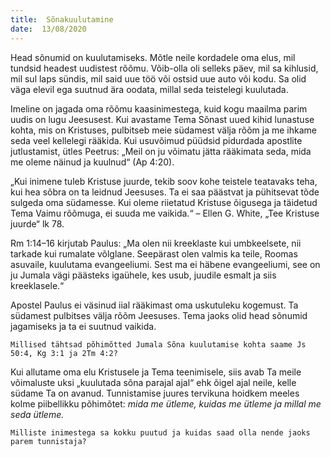 ```yaml
---
title:  Sõnakuulutamine
date:  13/08/2020
---
```


Head sõnumid on kuulutamiseks. Mõtle neile kordadele oma elus, mil tundsid headest uudistest rõõmu. Võib-olla oli selleks päev, mil sa kihlusid, mil sul laps sündis, mil said uue töö või ostsid uue auto või kodu. Sa olid väga elevil ega suutnud ära oodata, millal seda teistelegi kuulutada.

Imeline on jagada oma rõõmu kaasinimestega, kuid kogu maailma parim uudis on lugu Jeesusest. Kui avastame Tema Sõnast uued kihid lunastuse kohta, mis on Kristuses, pulbitseb meie südamest välja rõõm ja me ihkame seda veel kellelegi rääkida. Kui usuvõimud püüdsid pidurdada apostlite jutlustamist, ütles Peetrus: „Meil on ju võimatu jätta rääkimata seda, mida me oleme näinud ja kuulnud“ (Ap 4:20).

„Kui inimene tuleb Kristuse juurde, tekib soov kohe teistele teatavaks teha, kui hea sõbra on ta leidnud Jeesuses. Ta ei saa päästvat ja pühitsevat tõde sulgeda oma südamesse. Kui oleme riietatud Kristuse õigusega ja täidetud Tema Vaimu rõõmuga, ei suuda me vaikida.“ – Ellen G. White, „Tee Kristuse juurde“ lk 78.

Rm 1:14–16 kirjutab Paulus: „Ma olen nii kreeklaste kui umbkeelsete, nii tarkade kui rumalate võlglane. Seepärast olen valmis ka teile, Roomas asuvaile, kuulutama evangeeliumi. Sest ma ei häbene evangeeliumi, see on ju Jumala vägi päästeks igaühele, kes usub, juudile esmalt ja siis kreeklasele.“

Apostel Paulus ei väsinud iial rääkimast oma uskutuleku kogemust. Ta südamest pulbitses välja rõõm Jeesuses. Tema jaoks olid head sõnumid jagamiseks ja ta ei suutnud vaikida.

`Millised tähtsad põhimõtted Jumala Sõna kuulutamise kohta saame Js 50:4, Kg 3:1 ja 2Tm 4:2?`

Kui allutame oma elu Kristusele ja Tema teenimisele, siis avab Ta meile võimaluste uksi „kuulutada sõna parajal ajal“ ehk õigel ajal neile, kelle südame Ta on avanud. Tunnistamise juures tervikuna hoidkem meeles kolme piibellikku põhimõtet: _mida me_ _ütleme, kuidas me ütleme ja millal me seda ütleme._

`Milliste inimestega sa kokku puutud ja kuidas saad olla nende jaoks parem tunnistaja?`